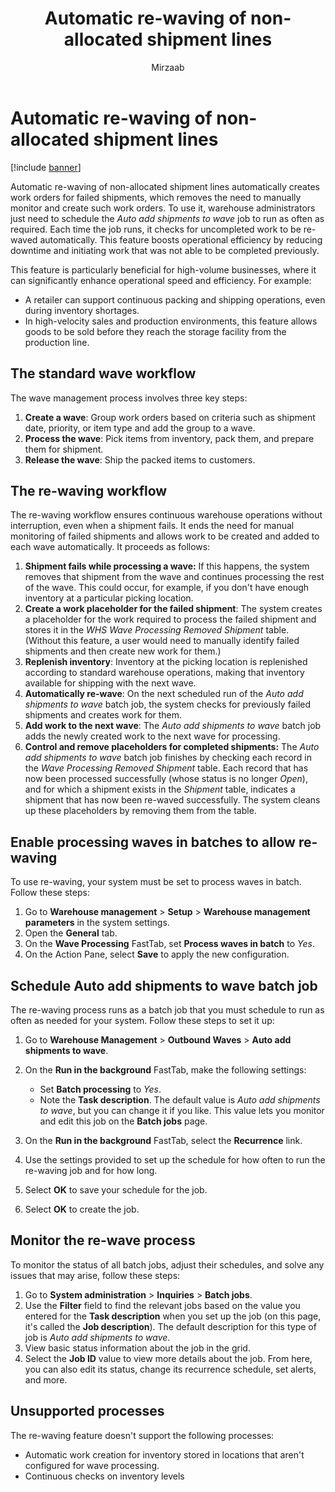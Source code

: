 ﻿---
title: Automatic re-waving of non-allocated shipment lines
description: Automatic re-waving of non-allocated shipment lines automatically creates work orders for failed shipments, which removes the need to manually monitor and create such work orders.
author: Mirzaab
ms.author: mirzaab
ms.reviewer: kamaybac
ms.search.form:
ms.topic: how-to
ms.date: 02/06/2024
audience: Application User
ms.search.region: Global
ms.custom: bap-template
---

# Automatic re-waving of non-allocated shipment lines

[!include [banner](../includes/banner.md)]

Automatic re-waving of non-allocated shipment lines automatically creates work orders for failed shipments, which removes the need to manually monitor and create such work orders. To use it, warehouse administrators just need to schedule the *Auto add shipments to wave* job to run as often as required. Each time the job runs, it checks for uncompleted work to be re-waved automatically. This feature boosts operational efficiency by reducing downtime and initiating work that was not able to be completed previously.

This feature is particularly beneficial for high-volume businesses, where it can significantly enhance operational speed and efficiency. For example:

- A retailer can support continuous packing and shipping operations, even during inventory shortages.
- In high-velocity sales and production environments, this feature allows goods to be sold before they reach the storage facility from the production line.

## The standard wave workflow

The wave management process involves three key steps:

1. **Create a wave**: Group work orders based on criteria such as shipment date, priority, or item type and add the group to a wave.
1. **Process the wave**: Pick items from inventory, pack them, and prepare them for shipment.
1. **Release the wave**: Ship the packed items to customers.

## The re-waving workflow

The re-waving workflow ensures continuous warehouse operations without interruption, even when a shipment fails. It ends the need for manual monitoring of failed shipments and allows work to be created and added to each wave automatically. It proceeds as follows:

1. **Shipment fails while processing a wave:** If this happens, the system removes that shipment from the wave and continues processing the rest of the wave. This could occur, for example, if you don't have enough inventory at a particular picking location.
1. **Create a work placeholder for the failed shipment**: The system creates a placeholder for the work required to process the failed shipment and stores it in the *WHS Wave Processing Removed Shipment* table. (Without this feature, a user would need to manually identify failed shipments and then create new work for them.)
1. **Replenish inventory**: Inventory at the picking location is replenished according to standard warehouse operations, making that inventory available for shipping with the next wave.
1. **Automatically re-wave**: On the next scheduled run of the *Auto add shipments to wave* batch job, the system checks for previously failed shipments and creates work for them.
1. **Add work to the next wave**: The *Auto add shipments to wave* batch job adds the newly created work to the next wave for processing.
1. **Control and remove placeholders for completed shipments:** The *Auto add shipments to wave* batch job finishes by checking each record in the *Wave Processing Removed Shipment* table. Each record that has now been processed successfully (whose status is no longer *Open*), and for which a shipment exists in the *Shipment* table, indicates a shipment that has now been re-waved successfully. The system cleans up these placeholders by removing them from the table.

## Enable processing waves in batches to allow re-waving

To use re-waving, your system must be set to process waves in batch. Follow these steps:

1. Go to **Warehouse management** \> **Setup** \> **Warehouse management parameters** in the system settings.
1. Open the **General** tab.
1. On the **Wave Processing** FastTab, set **Process waves in batch** to *Yes*.
1. On the Action Pane, select **Save** to apply the new configuration.

## Schedule Auto add shipments to wave batch job

The re-waving process runs as a batch job that you must schedule to run as often as needed for your system. Follow these steps to set it up:

1. Go to **Warehouse Management** \> **Outbound Waves** \> **Auto add shipments to wave**.
1. On the **Run in the background** FastTab, make the following settings:
    - Set **Batch processing** to *Yes*.
    - Note the **Task description**. The default value is *Auto add shipments to wave*, but you can change it if you like. This value lets you monitor and edit this job on the **Batch jobs** page.

1. On the **Run in the background** FastTab, select the **Recurrence** link.
1. Use the settings provided to set up the schedule for how often to run the re-waving job and for how long.
1. Select **OK** to save your schedule for the job.
1. Select **OK** to create the job.

## Monitor the re-wave process

To monitor the status of all batch jobs, adjust their schedules, and solve any issues that may arise, follow these steps:

1. Go to **System administration** \> **Inquiries** \> **Batch jobs**.
1. Use the **Filter** field to find the relevant jobs based on the value you entered for the **Task description** when you set up the job (on this page, it's called the **Job description**). The default description for this type of job is *Auto add shipments to wave*.
1. View basic status information about the job in the grid.
1. Select the **Job ID** value to view more details about the job. From here, you can also edit its status, change its recurrence schedule, set alerts, and more.

## Unsupported processes

The re-waving feature doesn't support the following processes:

- Automatic work creation for inventory stored in locations that aren't configured for wave processing.
- Continuous checks on inventory levels
